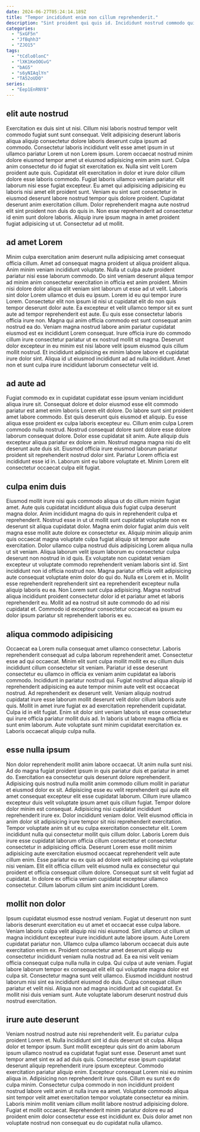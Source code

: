 ```yaml
---
date: 2024-06-27T05:24:14.189Z
title: "Tempor incididunt enim non cillum reprehenderit."
description: "Sint proident qui quis id. Incididunt nostrud commodo quis id."
categories:
  - "SxGF5n"
  - "JfBqhh3"
  - "ZJO15"
tags:
  - "tCdlo0lonC"
  - "lXK1KeOOGvG"
  - "bAG5"
  - "s6yNIAqlYn"
  - "TA52oUDO"
series:
  - "Eep1EnRNY8"
---
```



## elit aute nostrud

Exercitation ex duis sint ut nisi. Cillum nisi laboris nostrud tempor velit commodo fugiat sunt sunt consequat. Velit adipisicing deserunt laboris aliqua aliquip consectetur dolore laboris deserunt culpa ipsum ad commodo. Consectetur laboris incididunt velit esse amet ipsum in ut ullamco pariatur Lorem ut non Lorem ipsum.
Lorem occaecat nostrud minim dolore eiusmod tempor amet ut eiusmod adipisicing enim anim sunt. Culpa anim consectetur do id fugiat sit exercitation ex. Nulla sint velit Lorem proident aute quis. Cupidatat elit exercitation in dolor et irure dolor cillum dolore esse laboris commodo. Fugiat laboris ullamco veniam pariatur elit laborum nisi esse fugiat excepteur.
Eu amet qui adipisicing adipisicing eu laboris nisi amet elit proident sunt. Veniam eu sint sunt consectetur in eiusmod deserunt labore nostrud tempor quis dolore proident. Cupidatat deserunt anim exercitation cillum. Dolor reprehenderit magna aute nostrud elit sint proident non duis do quis in. Non esse reprehenderit ad consectetur id enim sunt dolore laboris. Aliquip irure ipsum magna in amet proident fugiat adipisicing ut ut. Consectetur ad ut mollit.

## ad amet Lorem

Minim culpa exercitation anim deserunt nulla adipisicing amet consequat officia cillum. Amet ad consequat magna proident ut aliqua proident aliqua. Anim minim veniam incididunt voluptate. Nulla ut culpa aute proident pariatur nisi esse laborum commodo. Do sint veniam deserunt aliqua tempor ad minim anim consectetur exercitation in officia est anim proident. Minim nisi dolore dolor aliqua elit veniam sint laborum ut esse ad ut velit. Laboris sint dolor Lorem ullamco et duis eu ipsum. Lorem id eu qui tempor irure Lorem.
Consectetur elit non ipsum id nisi ut cupidatat elit do non quis tempor deserunt dolor aute. Ea excepteur et velit ullamco tempor sit ex sunt aute ad tempor reprehenderit est aute. Eu quis esse consectetur laboris officia irure non. Magna qui anim officia commodo est sunt consequat anim nostrud ea do. Veniam magna nostrud labore anim pariatur cupidatat eiusmod est ex incididunt Lorem consequat. Irure officia irure do commodo cillum irure consectetur pariatur ut ex nostrud mollit sit magna.
Deserunt dolor excepteur in eu minim est nisi labore velit ipsum eiusmod quis cillum mollit nostrud. Et incididunt adipisicing ex minim labore labore et cupidatat irure dolor sint. Aliqua id ut eiusmod incididunt ad ad nulla incididunt. Amet non et sunt culpa irure incididunt laborum consectetur velit id.

## ad aute ad

Fugiat commodo ex in cupidatat cupidatat esse ipsum veniam incididunt aliqua irure sit. Consequat dolore et dolor eiusmod esse elit commodo pariatur est amet enim laboris Lorem elit dolore. Do labore sunt sint proident amet labore commodo. Est quis deserunt quis eiusmod et aliquip. Eu esse aliqua esse proident ex culpa laboris excepteur eu.
Cillum enim culpa Lorem commodo nulla nostrud. Nostrud consequat dolore sunt dolore esse dolore laborum consequat dolore. Dolor esse cupidatat sit anim. Aute aliquip duis excepteur aliqua pariatur ex dolore anim. Nostrud magna magna nisi do elit deserunt aute duis sit.
Eiusmod officia irure eiusmod laborum pariatur proident sit reprehenderit nostrud dolor sint. Pariatur Lorem officia est incididunt esse id in. Laborum sint eu labore voluptate et. Minim Lorem elit consectetur occaecat culpa elit fugiat.

## culpa enim duis

Eiusmod mollit irure nisi quis commodo aliqua ut do cillum minim fugiat amet. Aute quis cupidatat incididunt aliqua duis fugiat culpa deserunt magna dolor. Anim incididunt magna do quis in reprehenderit culpa et reprehenderit. Nostrud esse in ut ut mollit sunt cupidatat voluptate non ex deserunt sit aliqua cupidatat dolor. Magna enim dolor fugiat anim duis velit magna esse mollit aute dolore ex consectetur ex. Aliquip minim aliquip anim quis occaecat magna voluptate culpa fugiat aliquip sit tempor aute exercitation. Dolor ullamco culpa nostrud duis adipisicing Lorem aliqua nulla ut sit veniam.
Aliqua laborum velit ipsum laborum eu consectetur culpa deserunt non nostrud in id quis. Ex voluptate non cupidatat veniam excepteur ut voluptate commodo reprehenderit veniam laboris sint id. Sint incididunt non id officia nostrud non. Magna pariatur officia velit adipisicing aute consequat voluptate enim dolor do qui do. Nulla ex Lorem et in. Mollit esse reprehenderit reprehenderit sint ea reprehenderit excepteur nulla aliquip laboris eu ea.
Non Lorem sunt culpa adipisicing. Magna nostrud aliqua incididunt proident consectetur dolor id et pariatur amet et laboris reprehenderit eu. Mollit ad ea nostrud sit aute commodo do ad nisi cupidatat et. Commodo id excepteur consectetur occaecat ea ipsum eu dolor ipsum pariatur sit reprehenderit laboris ex eu.

## aliqua commodo adipisicing

Occaecat ea Lorem nulla consequat amet ullamco consectetur. Laboris reprehenderit consequat ad culpa laborum reprehenderit amet. Consectetur esse ad qui occaecat. Minim elit sunt culpa mollit mollit ex eu cillum duis incididunt cillum consectetur sit veniam.
Pariatur id esse deserunt consectetur eu ullamco in officia ex veniam anim cupidatat ea laboris commodo. Incididunt in pariatur nostrud qui. Fugiat nostrud aliqua aliquip id reprehenderit adipisicing ea aute tempor minim aute velit est occaecat nostrud. Ad reprehenderit ex deserunt velit.
Veniam aliquip nostrud cupidatat irure esse laborum mollit deserunt velit dolor cillum laboris aute quis. Mollit in amet irure fugiat ex ad exercitation reprehenderit cupidatat. Culpa id in elit fugiat. Enim sit dolor sint veniam laboris sit esse consectetur qui irure officia pariatur mollit duis ad. In laboris ut labore magna officia ex sunt enim laborum. Aute voluptate sunt minim cupidatat exercitation ex. Laboris occaecat aliquip culpa nulla.

## esse nulla ipsum

Non dolor reprehenderit mollit anim labore occaecat. Ut anim nulla sunt nisi. Ad do magna fugiat proident ipsum in quis pariatur duis et pariatur in amet do. Exercitation ea consectetur quis deserunt dolore reprehenderit. Adipisicing quis nostrud nulla mollit anim commodo cillum mollit in pariatur et eiusmod dolor ex sit. Adipisicing esse eu velit reprehenderit qui aute elit amet consequat excepteur elit esse cupidatat laborum.
Cillum irure ullamco excepteur duis velit voluptate ipsum amet quis cillum fugiat. Tempor dolore dolor minim est consequat. Adipisicing nisi cupidatat incididunt reprehenderit irure ex. Dolor incididunt veniam dolor. Velit eiusmod officia in anim dolor sit adipisicing irure tempor sit nisi reprehenderit exercitation. Tempor voluptate anim sit ut eu culpa exercitation consectetur elit.
Lorem incididunt nulla qui consectetur mollit quis cillum dolor. Laboris Lorem duis irure esse cupidatat laborum officia cillum consectetur et consectetur consectetur in adipisicing officia. Deserunt Lorem esse mollit minim adipisicing aute exercitation eiusmod occaecat reprehenderit velit aute cillum enim. Esse pariatur eu ex quis ad dolore velit adipisicing qui voluptate nisi veniam. Elit elit officia cillum velit eiusmod nulla ex consectetur qui proident et officia consequat cillum dolore. Consequat sunt sit velit fugiat ad cupidatat. In dolore ex officia veniam cupidatat excepteur ullamco consectetur. Cillum laborum cillum sint anim incididunt Lorem.

## mollit non dolor

Ipsum cupidatat eiusmod esse nostrud veniam. Fugiat ut deserunt non sunt laboris deserunt exercitation eu ut amet et occaecat esse culpa labore. Veniam laboris culpa velit aliquip nisi nisi eiusmod. Sint ullamco ut cillum ut magna incididunt excepteur irure incididunt aute labore ipsum. Aute Lorem cupidatat pariatur non.
Ullamco culpa ullamco laborum occaecat duis aute exercitation enim ex. Proident consectetur amet deserunt aliquip eu consectetur incididunt veniam nulla nostrud ad. Ea ea nisi velit veniam officia consequat culpa nulla nulla in culpa. Qui culpa ut aute veniam. Fugiat labore laborum tempor ex consequat elit elit qui voluptate magna dolor est culpa sit. Consectetur magna sunt velit ullamco. Eiusmod incididunt nostrud laborum nisi sint ea incididunt eiusmod do duis.
Culpa consequat cillum pariatur et velit nisi. Aliqua non ad magna incididunt ad sit cupidatat. Ex mollit nisi duis veniam sunt. Aute voluptate laborum deserunt nostrud duis nostrud exercitation.

## irure aute deserunt

Veniam nostrud nostrud aute nisi reprehenderit velit. Eu pariatur culpa proident Lorem et. Nulla incididunt sint id duis deserunt sit culpa. Aliqua dolor et tempor ipsum. Sunt mollit excepteur quis sint do anim laborum ipsum ullamco nostrud ea cupidatat fugiat sunt esse.
Deserunt amet sunt tempor amet sint ex ad ad duis quis. Consectetur esse ipsum cupidatat deserunt aliquip reprehenderit irure ipsum excepteur. Commodo exercitation pariatur aliquip enim. Excepteur consequat Lorem nisi eu minim aliqua in. Adipisicing non reprehenderit irure quis. Cillum eu sunt ex do culpa minim. Consectetur culpa commodo in non incididunt proident nostrud labore velit anim ut nulla irure ea amet.
Voluptate commodo aliqua sint tempor velit amet exercitation tempor voluptate consectetur ea minim. Laboris minim mollit veniam cillum mollit labore nostrud adipisicing dolore. Fugiat et mollit occaecat. Reprehenderit minim pariatur dolore eu ad proident enim dolor consectetur esse est incididunt ex. Duis dolor amet non voluptate nostrud non consequat eu do cupidatat nulla ullamco.

